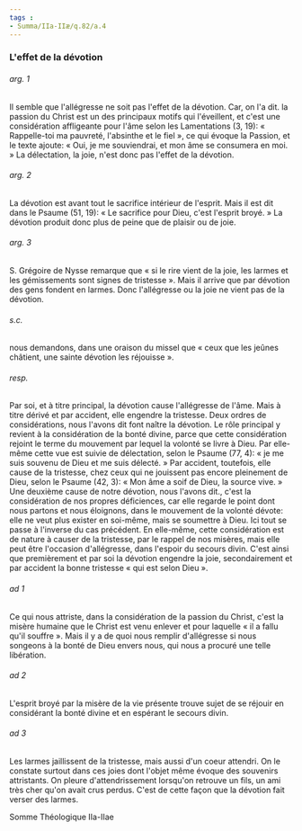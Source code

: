 ```yaml
---
tags : 
- Summa/IIa-IIæ/q.82/a.4
---
```


### L'effet de la dévotion

###### arg. 1
Il semble que l'allégresse ne soit pas l'effet de la dévotion. Car, on l'a dit. la passion du Christ est un des principaux motifs qui l'éveillent, et c'est une considération affligeante pour l'âme selon les Lamentations (3, 19): « Rappelle-toi ma pauvreté, l'absinthe et le fiel », ce qui évoque la Passion, et le texte ajoute: « Oui, je me souviendrai, et mon âme se consumera en moi. » La délectation, la joie, n'est donc pas l'effet de la dévotion. 

###### arg. 2
La dévotion est avant tout le sacrifice intérieur de l'esprit. Mais il est dit dans le Psaume (51, 19): « Le sacrifice pour Dieu, c'est l'esprit broyé. » La dévotion produit donc plus de peine que de plaisir ou de joie. 

###### arg. 3
S. Grégoire de Nysse remarque que « si le rire vient de la joie, les larmes et les gémissements sont signes de tristesse ». Mais il arrive que par dévotion des gens fondent en larmes. Donc l'allégresse ou la joie ne vient pas de la dévotion. 

###### s.c.
nous demandons, dans une oraison du missel que « ceux que les jeûnes châtient, une sainte dévotion les réjouisse ». 

###### resp.
Par soi, et à titre principal, la dévotion cause l'allégresse de l'âme. Mais à titre dérivé et par accident, elle engendre la tristesse. Deux ordres de considérations, nous l'avons dit font naître la dévotion. Le rôle principal y revient à la considération de la bonté divine, parce que cette considération rejoint le terme du mouvement par lequel la volonté se livre à Dieu. Par elle-même cette vue est suivie de délectation, selon le Psaume (77, 4): « je me suis souvenu de Dieu et me suis délecté. » Par accident, toutefois, elle cause de la tristesse, chez ceux qui ne jouissent pas encore pleinement de Dieu, selon le Psaume (42, 3): « Mon âme a soif de Dieu, la source vive. » Une deuxième cause de notre dévotion, nous l'avons dit., c'est la considération de nos propres déficiences, car elle regarde le point dont nous partons et nous éloignons, dans le mouvement de la volonté dévote: elle ne veut plus exister en soi-même, mais se soumettre à Dieu. Ici tout se passe à l'inverse du cas précédent. En elle-même, cette considération est de nature à causer de la tristesse, par le rappel de nos misères, mais elle peut être l'occasion d'allégresse, dans l'espoir du secours divin. C'est ainsi que premièrement et par soi la dévotion engendre la joie, secondairement et par accident la bonne tristesse « qui est selon Dieu ». 

###### ad 1
Ce qui nous attriste, dans la considération de la passion du Christ, c'est la misère humaine que le Christ est venu enlever et pour laquelle « il a fallu qu'il souffre ». Mais il y a de quoi nous remplir d'allégresse si nous songeons à la bonté de Dieu envers nous, qui nous a procuré une telle libération. 

###### ad 2
L'esprit broyé par la misère de la vie présente trouve sujet de se réjouir en considérant la bonté divine et en espérant le secours divin. 

###### ad 3
Les larmes jaillissent de la tristesse, mais aussi d'un coeur attendri. On le constate surtout dans ces joies dont l'objet même évoque des souvenirs attristants. On pleure d'attendrissement lorsqu'on retrouve un fils, un ami très cher qu'on avait crus perdus. C'est de cette façon que la dévotion fait verser des larmes. 

Somme Théologique IIa-IIae 

